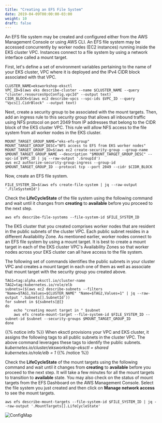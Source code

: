 ```yaml
---
title: "Creating an EFS File System"
date: 2019-04-09T00:00:00-03:00
weight: 10
draft: false
---
```


An EFS file system may be created and configured either from the AWS Management Console or using AWS CLI. An EFS file system may be accessed concurrently by worker nodes (EC2 instances) running inside the EKS cluster VPC. Instances connect to a file system by using a network interface called a mount target. 

First, let's define a set of environment variables pertaining to the name of your EKS cluster, VPC where it is deployed and the IPv4 CIDR block associated with that VPC.
```
CLUSTER_NAME=eksworkshop-eksctl
VPC_ID=$(aws eks describe-cluster --name $CLUSTER_NAME --query "cluster.resourcesVpcConfig.vpcId" --output text)
CIDR_BLOCK=$(aws ec2 describe-vpcs --vpc-ids $VPC_ID --query "Vpcs[].CidrBlock" --output text)
```

Next, create a security group to be associated with the mount targets. Then, add an ingress rule to this security group that allows all inbound traffic using NFS protocol on port 2049 from IP addresses that belong to the CIDR block of the EKS cluster VPC. This rule will allow NFS access to the file system from all worker nodes in the EKS cluster.
```
MOUNT_TARGET_GROUP_NAME="eks-efs-group"
MOUNT_TARGET_GROUP_DESC="NFS access to EFS from EKS worker nodes"
MOUNT_TARGET_GROUP_ID=$(aws ec2 create-security-group --group-name $MOUNT_TARGET_GROUP_NAME --description "$MOUNT_TARGET_GROUP_DESC" --vpc-id $VPC_ID | jq --raw-output '.GroupId')
aws ec2 authorize-security-group-ingress --group-id $MOUNT_TARGET_GROUP_ID --protocol tcp --port 2049 --cidr $CIDR_BLOCK
```

Now, create an EFS file system.
```
FILE_SYSTEM_ID=$(aws efs create-file-system | jq --raw-output '.FileSystemId')
```

Check the **LifeCycleState** of the file system using the following command and wait until it changes from **creating** to **available** before you proceed to the next step.
```
aws efs describe-file-systems --file-system-id $FILE_SYSTEM_ID
```

The EKS cluster that you created comprises worker nodes that are resident in the public subnets of the cluster VPC. Each public subnet resides in a different Availability Zone. As mentioned earlier, worker nodes connect to an EFS file system by using a mount target. It is best to create a mount target in each of the EKS cluster VPC's Availability Zones so that worker nodes across your EKS cluster can all have access to the file system.  

The following set of commands identifies the public subnets in your cluster VPC and creates a mount target in each one of them as well as associate that mount target with the security group you created above.
```
TAG1=tag:alpha.eksctl.io/cluster-name
TAG2=tag:kubernetes.io/role/elb
subnets=($(aws ec2 describe-subnets --filters "Name=$TAG1,Values=$CLUSTER_NAME" "Name=$TAG2,Values=1" | jq --raw-output '.Subnets[].SubnetId'))
for subnet in ${subnets[@]}
do
    echo "creating mount target in " $subnet
    aws efs create-mount-target --file-system-id $FILE_SYSTEM_ID --subnet-id $subnet --security-groups $MOUNT_TARGET_GROUP_ID
done
```

{{% notice info %}}
When eksctl provisions your VPC and EKS cluster, it assigns the following tags to all public subnets in the cluster VPC. The above command leverages these tags to identify the public subnets.  
*kubernetes.io/cluster/eksworkshop-eksctl = shared*  
*kubernetes.io/role/elb = 1*
{{% /notice %}}

Check the <b>LifeCycleState</b> of the mount targets using the following command and wait until it changes from <b>creating</b> to <b>available</b> before you proceed to the next step. It will take a few minutes for all the mount targets to transition to **available** state. You may also check on the status of mount targets from the EFS Dashboard on the AWS Management Console. Select the file system you just created and then click on **Manage network access** to see the mount targets.
```
aws efs describe-mount-targets --file-system-id $FILE_SYSTEM_ID | jq --raw-output '.MountTargets[].LifeCycleState'
```
![ConfigMap](/images/efs-provisioner/efs-dashboard.png)

